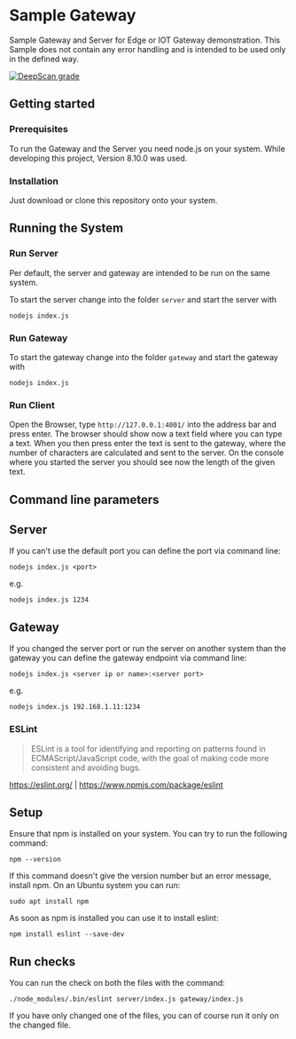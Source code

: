 # Sample Gateway
Sample Gateway and Server for Edge or IOT Gateway demonstration.
This Sample does not contain any error handling and is intended to be used only in the defined way.

[![DeepScan grade](https://deepscan.io/api/teams/6348/projects/8332/branches/96658/badge/grade.svg)](https://deepscan.io/dashboard#view=project&tid=6348&pid=8332&bid=96658)

## Getting started

### Prerequisites

To run the Gateway and the Server you need node.js on your system. While developing this project, Version 8.10.0 was used.

### Installation

Just download or clone this repository onto your system.

## Running the System

### Run Server

Per default, the server and gateway are intended to be run on the same system.

To start the server change into the folder `server` and start the server with

```
nodejs index.js
```

### Run Gateway

To start the gateway change into the folder `gateway` and start the gateway with

```
nodejs index.js
```

### Run Client

Open the Browser, type `http://127.0.0.1:4001/` into the address bar and press enter. The browser should show now a text field where you can type a text. When you then press enter the text is sent to the gateway, where the number of characters are calculated and sent to the server. On the console where you started the server you should see now the length of the given text.

## Command line parameters

## Server

If you can't use the default port you can define the port via command line:

```
nodejs index.js <port>
```
e.g.
```
nodejs index.js 1234
```

## Gateway

If you changed the server port or run the server on another system than the gateway you can define the gateway endpoint via command line:

```
nodejs index.js <server ip or name>:<server port>
```
e.g.
```
nodejs index.js 192.168.1.11:1234
```

### ESLint ###

> ESLint is a tool for identifying and reporting on patterns found in ECMAScript/JavaScript code, with the goal of making code more consistent and avoiding bugs.

<https://eslint.org/> | <https://www.npmjs.com/package/eslint>

## Setup ##

Ensure that npm is installed on your system. You can try to run the following command:
```
npm --version
```
If this command doesn't give the version number but an error message, install npm. On an Ubuntu system you can run:
```
sudo apt install npm
```
As soon as npm is installed you can use it to install eslint:
```
npm install eslint --save-dev
```

## Run checks ##

You can run the check on both the files with the command:
```
./node_modules/.bin/eslint server/index.js gateway/index.js 
```
If you have only changed one of the files, you can of course run it only on the changed file.
